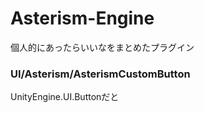# Asterism-Engine
個人的にあったらいいなをまとめたプラグイン


### UI/Asterism/AsterismCustomButton
UnityEngine.UI.Buttonだと

